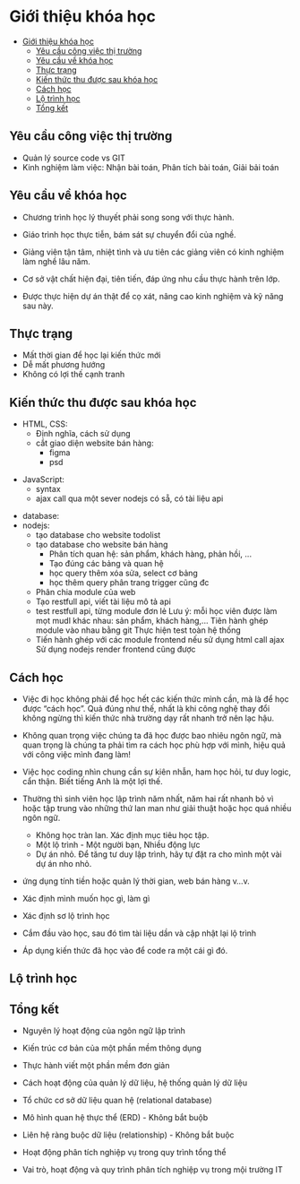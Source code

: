# Giới thiệu khóa học

- [Giới thiệu khóa học](#giới-thiệu-khóa-học)
  - [Yêu cầu công việc thị trường](#yêu-cầu-công-việc-thị-trường)
  - [Yêu cầu về khóa học](#yêu-cầu-về-khóa-học)
  - [Thực trạng](#thực-trạng)
  - [Kiến thức thu được sau khóa học](#kiến-thức-thu-được-sau-khóa-học)
  - [Cách học](#cách-học)
  - [Lộ trình học](#lộ-trình-học)
  - [Tổng kết](#tổng-kết)

## Yêu cầu công việc thị trường

- Quản lý source code vs GIT
- Kinh nghiệm làm việc: Nhận bài toán, Phân tích bài toán, Giải bải toán

## Yêu cầu về khóa học

- Chương trình học lý thuyết phải song song với thực hành.

- Giáo trình học thực tiễn, bám sát sự chuyển đổi của nghề.
- Giảng viên tận tâm, nhiệt tình và ưu tiên các giảng viên có kinh nghiệm làm nghề lâu năm.
- Cơ sở vật chất hiện đại, tiên tiến, đáp ứng nhu cầu thực hành trên lớp.
- Được thực hiện dự án thật để cọ xát, nâng cao kinh nghiệm và kỹ năng sau này.

## Thực trạng

- Mất thời gian để học lại kiến thức mới
- Dễ mất phương hướng
- Không có lợi thế cạnh tranh

## Kiến thức thu được sau khóa học

- HTML, CSS:
  - Định nghĩa, cách sử dụng
  - cắt giao diện website bán hàng:
    - figma
    - psd

* JavaScript:
  - syntax
  - ajax call qua một sever nodejs có sẵ, có tài liệu api
- database:
- nodejs:
  - tạo database cho website todolist
  - tạo database cho website bán hàng
    - Phân tích quan hệ: sản phẩm, khách hàng, phản hồi, ...
    - Tạo đúng các bảng và quan hệ
    - học query thêm xóa sửa, select cơ bảng
    - học thêm query phân trang trigger cũng đc
  - Phân chia module của web
  - Tạo restfull api, viết tài liệu mô tả api
  - test restfull api, từng module đơn lẻ
    Lưu ý: mỗi học viên được làm mọt mudl khác nhau: sản phẩm, khách hàng,...
    Tiên hành ghép module vào nhau bằng git
    Thực hiện test toàn hệ thống
  - Tiến hành ghép với các module frontend
        nếu sử dụng html call ajax
        Sử dụng nodejs render frontend cũng được

## Cách học

- Việc đi học không phải để học hết các kiến thức mình cần, mà là để học được “cách học”.
Quả đúng như thế, nhất là khi công nghệ thay đổi không ngừng thì kiến thức nhà trường dạy rất nhanh trở nên lạc hậu.

- Không quan trọng việc chúng ta đã học được bao nhiêu ngôn ngữ, mà quan trọng là chúng ta phải tìm ra cách học phù hợp với mình,
    hiệu quả với công việc mình đang làm!
- Việc học coding nhìn chung cần sự kiên nhẫn, ham học hỏi, tư duy logic, cẩn thận. Biết tiếng Anh là một lợi thế.
- Thường thì sinh viên học lập trình năm nhất, năm hai rất nhanh bỏ vì hoặc tập trung vào những thứ lan man như giải thuật hoặc học quá nhiều ngôn ngữ.
  - Không học tràn lan. Xác định mục tiêu học tập.
  - Một lộ trình - Một người bạn, Nhiều động lực
  - Dự án nhỏ. Để tăng tư duy lập trình, hãy tự đặt ra cho mình một vài dự án nho nhỏ.
- ứng dụng tính tiền hoặc quản lý thời gian, web bán hàng v…v.
- Xác định mình muốn học gì, làm gì
- Xác định sơ lộ trình học
- Cắm đầu vào học, sau đó tìm tài liệu dần và cập nhật lại lộ trình
- Áp dụng kiến thức đã học vào để code ra một cái gì đó.

## Lộ trình học

## Tổng kết

- Nguyên lý hoạt động của ngôn ngữ lập trình
- Kiến trúc cơ bản của một phần mềm thông dụng
- Thực hành viết một phần mềm đơn giản

- Cách hoạt động của quản lý dữ liệu, hệ thống quản lý dữ liệu
- Tổ chức cơ sở dữ liệu quan hệ (relational database)
- Mô hình quan hệ thực thể (ERD) - Không bắt buộb
- Liên hệ ràng buộc dữ liệu (relationship) - Không bắt buộc

- Hoạt động phân tích nghiệp vụ trong quy trình tổng thể
- Vai trò, hoạt động và quy trình phân tích nghiệp vụ trong mội trường IT
